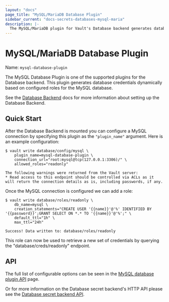 ```yaml
---
layout: "docs"
page_title: "MySQL/MariaDB Database Plugin"
sidebar_current: "docs-secrets-databases-mysql-maria"
description: |-
  The MySQL/MariaDB plugin for Vault's Database backend generates database credentials to access MySQL and MariaDB servers.
---
```


# MySQL/MariaDB Database Plugin

Name: `mysql-database-plugin`

The MySQL Database Plugin is one of the supported plugins for the Database
backend. This plugin generates database credentials dynamically based on
configured roles for the MySQL database.

See the [Database Backend](/docs/secret/database/index.html) docs for more
information about setting up the Database Backend.

## Quick Start

After the Database Backend is mounted you can configure a MySQL connection
by specifying this plugin as the `"plugin_name"` argument. Here is an example
configuration: 

```
$ vault write database/config/mysql \
    plugin_name=mysql-database-plugin \
    connection_url="root:mysql@tcp(127.0.0.1:3306)/" \
    allowed_roles="readonly"

The following warnings were returned from the Vault server:
* Read access to this endpoint should be controlled via ACLs as it will return the connection details as is, including passwords, if any.
```

Once the MySQL connection is configured we can add a role:

```
$ vault write database/roles/readonly \
    db_name=mysql \
    creation_statements="CREATE USER '{{name}}'@'%' IDENTIFIED BY '{{password}}';GRANT SELECT ON *.* TO '{{name}}'@'%';" \
    default_ttl="1h" \
    max_ttl="24h"

Success! Data written to: database/roles/readonly
```

This role can now be used to retrieve a new set of credentials by querying the
"database/creds/readonly" endpoint.

## API

The full list of configurable options can be seen in the [MySQL database
plugin API](/api/secret/database/mysql.html) page.

Or for more information on the Database secret backend's HTTP API please see the [Database secret
backend API](/api/secret/database/index.html).

